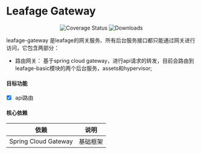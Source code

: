 # Leafage Gateway

<p align="center">
 <img src="https://img.shields.io/badge/Spring%20Cloud-2023.0.3-green.svg" alt="Coverage Status">
 <img src="https://img.shields.io/badge/Spring%20Boot-3.3.4-green.svg" alt="Downloads">
</p>

leafage-gateway 是leafage的网关服务、所有后台服务接口都只能通过网关进行访问，它包含两部分：

- 路由网关： 基于spring cloud gateway，进行api请求的转发，目前会路由到leafage-basic模块的两个后台服务，assets和hypervisor;

#### 目标功能

- [x] api路由

#### 核心依赖

|          依赖          |  说明  |
|:--------------------:|:----:|
| Spring Cloud Gateway | 基础框架 |
